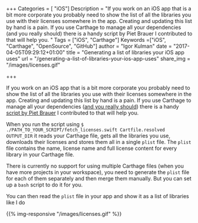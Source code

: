 ﻿+++
Categories = [ "iOS"]
Description = "If you work on an iOS app that is a bit more corporate you probably need to show the list of all the libraries you use with their licenses somewhere in the app. Creating and updating this list by hand is a pain. If you use Carthage to manage all your dependencies (and you really should) there is a handy script by Piet Brauer I contributed to that will help you. "
Tags = ["iOS", "Carthage"]
Keywords =["iOS", "Carthage", "OpenSource", "GitHub"]
author = "Igor Kulman"
date = "2017-04-05T09:29:12+01:00"
title = "Generating a list of libraries your iOS app uses"
url = "/generating-a-list-of-libraries-your-ios-app-uses"
share_img = "/images/licenses.gif"

+++

If you work on an iOS app that is a bit more corporate you probably need to show the list of all the libraries you use with their licenses somewhere in the app. Creating and updating this list by hand is a pain. If you use Carthage to manage all your dependencies ([and you really should](http://drekka.ghost.io/cocoapods-vs-carthage/)) there is a handy [script by Piet Brauer](https://github.com/pietbrauer/CarthageLicenseScript) I contributed to that will help you. 

When you run the script using `$ ./PATH_TO_YOUR_SCRIPT/fetch_licenses.swift Cartfile.resolved  OUTPUT_DIR` it reads your Carthage file, gets all the libraries you use, downloads their licenses and stores them all in a single `plist` file. The `plist` file contains the name, license name and full license content for every library in your Carthage file. 

There is currently no support for using multiple Carthage files (when you have more projects in your workspace), you need to generate the `plist` file for each of them separately and then merge them manually. But you can set up a `bash` script to do it for you. 

<!--more-->

You can then read the `plist` file in your app and show it as a list of libraries like I do

{{% img-responsive "/images/licenses.gif" %}}